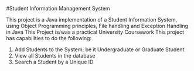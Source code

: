 #Student Information Management System 


This project is a Java implementation of a Student Information System, using Object Programming principles, File handling and Exception Handling in Java
This Project is/was a practical University Coursework
This project has capabilities to do the following:
1. Add Students to the System; be it Undergraduate or Graduate Student
2. View all Students in the database
3. Search a Student by a Unique ID
